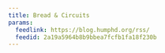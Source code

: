 ```yaml
---
title: Bread & Circuits
params:
  feedlink: https://blog.humphd.org/rss/
  feedid: 2a19a5964b8b9bbea7fcfb1fa18f230b
---
```

